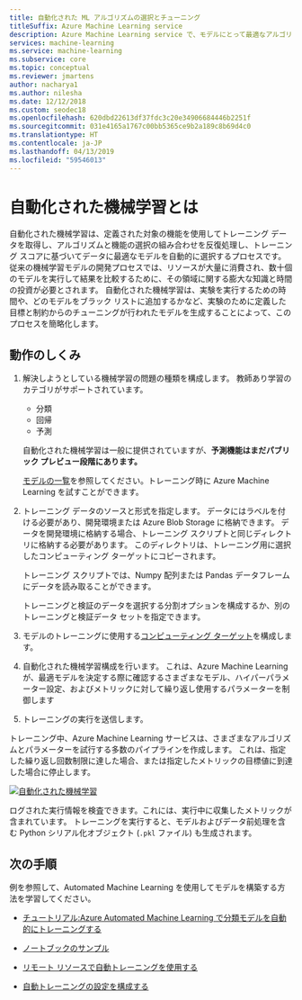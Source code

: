 ```yaml
---
title: 自動化された ML アルゴリズムの選択とチューニング
titleSuffix: Azure Machine Learning service
description: Azure Machine Learning service で、モデルにとって最適なアルゴリズムを選択するために指定するパラメーターと条件を使用することで、どのようにして自動的にアルゴリズムを選択し、それからモデルを生成して時間を節約できるかを説明します。
services: machine-learning
ms.service: machine-learning
ms.subservice: core
ms.topic: conceptual
ms.reviewer: jmartens
author: nacharya1
ms.author: nilesha
ms.date: 12/12/2018
ms.custom: seodec18
ms.openlocfilehash: 620dbd22613df37fdc3c20e34906684446b2251f
ms.sourcegitcommit: 031e4165a1767c00bb5365ce9b2a189c8b69d4c0
ms.translationtype: HT
ms.contentlocale: ja-JP
ms.lasthandoff: 04/13/2019
ms.locfileid: "59546013"
---
```

# <a name="what-is-automated-machine-learning"></a>自動化された機械学習とは

自動化された機械学習は、定義された対象の機能を使用してトレーニング データを取得し、アルゴリズムと機能の選択の組み合わせを反復処理し、トレーニング スコアに基づいてデータに最適なモデルを自動的に選択するプロセスです。 従来の機械学習モデルの開発プロセスでは、リソースが大量に消費され、数十個のモデルを実行して結果を比較するために、その領域に関する膨大な知識と時間の投資が必要とされます。 自動化された機械学習は、実験を実行するための時間や、どのモデルをブラック リストに追加するかなど、実験のために定義した目標と制約からのチューニングが行われたモデルを生成することによって、このプロセスを簡略化します。

## <a name="how-it-works"></a>動作のしくみ

1. 解決しようとしている機械学習の問題の種類を構成します。 教師あり学習のカテゴリがサポートされています。
   + 分類
   + 回帰
   + 予測

   自動化された機械学習は一般に提供されていますが、**予測機能はまだパブリック プレビュー段階にあります。**

   [モデルの一覧](how-to-configure-auto-train.md#select-your-experiment-type)を参照してください。トレーニング時に Azure Machine Learning を試すことができます。

1. トレーニング データのソースと形式を指定します。 データにはラベルを付ける必要があり、開発環境または Azure Blob Storage に格納できます。 データを開発環境に格納する場合、トレーニング スクリプトと同じディレクトリに格納する必要があります。 このディレクトリは、トレーニング用に選択したコンピューティング ターゲットにコピーされます。

    トレーニング スクリプトでは、Numpy 配列または Pandas データフレームにデータを読み取ることができます。

    トレーニングと検証のデータを選択する分割オプションを構成するか、別のトレーニングと検証データ セットを指定できます。

1. モデルのトレーニングに使用する[コンピューティング ターゲット](how-to-set-up-training-targets.md)を構成します。

1. 自動化された機械学習構成を行います。 これは、Azure Machine Learning が、最適モデルを決定する際に確認するさまざまなモデル、ハイパーパラメーター設定、およびメトリックに対して繰り返し使用するパラメーターを制御します

1. トレーニングの実行を送信します。

トレーニング中、Azure Machine Learning サービスは、さまざまなアルゴリズムとパラメーターを試行する多数のパイプラインを作成します。 これは、指定した繰り返し回数制限に達した場合、または指定したメトリックの目標値に到達した場合に停止します。

[![自動化された機械学習](./media/how-to-automated-ml/automated-machine-learning.png)](./media/how-to-automated-ml/automated-machine-learning.png#lightbox)

ログされた実行情報を検査できます。これには、実行中に収集したメトリックが含まれています。 トレーニングを実行すると、モデルおよびデータ前処理を含む Python シリアル化オブジェクト (`.pkl` ファイル) も生成されます。


## <a name="next-steps"></a>次の手順

例を参照して、Automated Machine Learning を使用してモデルを構築する方法を学習してください。

+ [チュートリアル:Azure Automated Machine Learning で分類モデルを自動的にトレーニングする](tutorial-auto-train-models.md)

+ [ノートブックのサンプル](https://github.com/Azure/MachineLearningNotebooks/blob/master/how-to-use-azureml/automated-machine-learning/)

+ [リモート リソースで自動トレーニングを使用する](how-to-auto-train-remote.md)

+ [自動トレーニングの設定を構成する](how-to-configure-auto-train.md)
